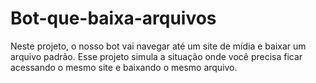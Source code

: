 # Bot-que-baixa-arquivos
Neste projeto, o nosso bot vai navegar até um site de mídia e baixar um arquivo padrão. Esse projeto simula a situação onde você precisa ficar acessando o mesmo site e baixando o mesmo arquivo.
